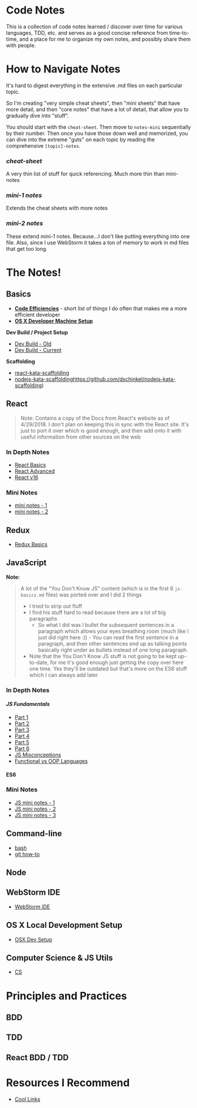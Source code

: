 # Code Notes

This is a collection of code notes learned / discover over time for various languages, TDD, etc. and serves as a good concise reference from time-to-time, and a place for me to organize my own notes, and possibly share them with people.

# How to Navigate Notes
It's hard to digest everything in the extensive .md files on each particular topic.

So I'm creating "very simple cheat sheets", then "mini sheets" that have more detail, and then "core notes" that have a lot of detail, that allow you to gradually dive into "stuff".

You should start with the `cheat-sheet`.  Then move to `notes-mini` sequentially by their number.  Then once you have those down well and memorized, you can dive into the extreme "guts" on each topic by reading the comprehensive  `[topic]-notes`.

### _cheat-sheet_
A very thin list of stuff for quick referencing.  Much more thin than mini-notes

### *mini-1 notes*
Extends the cheat sheets with more notes

### *mini-2 notes*
These extend mini-1 notes.  Because...I don't like putting everything into one file.  Also, since I use WebStorm it takes a ton of memory to work in md files that get too long.

# The Notes!
## Basics
- **[Code Efficiencies](Basic/code-efficiencies.md)** - short list of things I do often that makes me a more efficient developer
- **[OS X Developer Machine Setup](Basic/osx-dev-setup.md)**

**Dev Build / Project Setup**

  - [Dev Build - Old](Basic/dev-build-old.md)
  - [Dev Build - Current](Basic/dev-build-old.md)

**Scaffolding**

  - [react-kata-scaffolding](https://github.com/dschinkel/react-kata-scaffolding)
  - [nodejs-kata-scaffolding](https://github.com/dschinkel/react-kata-scaffolding)https://github.com/dschinkel/nodejs-kata-scaffolding)

## **React**
 >  Note: Contains a copy of the Docs from React's website as of 4/29/2018.  I don't plan on keeping this in sync with the React site.  It's just to port it over which is good enough, and then add onto it with useful information from other sources on the web

### In Depth Notes
- [React Basics](React/notes/react-basics.md)
- [React Advanced](React/notes/react-advanced.md)
- [React v16](React/react-v16.md)
### Mini Notes
- [mini notes - 1](React/mini-notes/react-notes-mini-1.md)
- [mini notes - 2](React/mini-notes/react-notes-mini-2.md)

## **Redux**
- [Redux Basics](React/redux-basics.md)

## **JavaScript**
**Note:**
> A lot of the "You Don't Know JS" content (which is in the first 6 `js-basics.md` files) was ported over and I did 2 things
> - I tried to strip out fluff
> - I find his stuff hard to read because there are a lot of big paragraphs
>    - So what I did was I bullet the subsequent sentences in a paragraph which allows your eyes breathing room (much like I just did right here :))
    - You can read the first sentence in a paragraph, and then other sentences end up as talking points basically right under as bullets instead of one long paragraph.
> - Note that the You Don't Know JS stuff is not going to be kept up-to-date, for me it's good enough just getting the copy over here one time.  Yes they'll be outdated but that's more on the ES6 stuff which I can always add later

### In Depth Notes

#### *JS Fundamentals*
- [Part 1](JavaScript/notes/js-basics-notes.md)
- [Part 2](JavaScript/notes/js-basics-notes-2.md)
- [Part 3](JavaScript/notes/js-basics-notes-3.md)
- [Part 4](JavaScript/notes/js-basics-notes-4.md)
- [Part 5](JavaScript/notes/js-basics-notes-5.md)
- [Part 6](JavaScript/notes/js-basics-notes-6.md)
- [JS Misconceptions](JavaScript/notes/js-misconceptions.md)
- [Functional vs OOP Languages](JavaScript/notes/functional-vs-oop.md)

#### **ES6**

### Mini Notes
- [JS mini notes - 1](JavaScript/mini-notes/js-notes-mini-1.md)
- [JS mini notes - 2](JavaScript/mini-notes/js-notes-mini-2.md)
- [JS mini notes - 3](JavaScript/mini-notes/js-notes-mini-3.md)

## Command-line
- [bash](/bash.md)
- [git how-to](Git/git-how-to.md)

## **Node**
## **WebStorm IDE**
- [WebStorm IDE](WebStorm/webstorm.md)
## **OS X Local Development Setup**
- [OSX Dev Setup](Basic/osx-dev-setup.md)
## **Computer Science & JS Utils**
- [CS](cs.md)

# Principles and Practices
## **BDD**
## **TDD**
## **React BDD / TDD**

# Resources I Recommend
- [Cool Links](Basic/cool-links.md)
